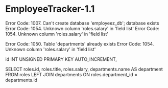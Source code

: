 # EmployeeTracker-1.1

Error Code: 1007. Can't create database 'employeez_db'; database exists
Error Code: 1054. Unknown column 'roles.salary' in 'field list'
Error Code: 1054. Unknown column 'roles.salary' in 'field list'

Error Code: 1050. Table 'departments' already exists
Error Code: 1054. Unknown column 'roles.salary' in 'field list'

  id INT UNSIGNED PRIMARY KEY AUTO_INCREMENT,

SELECT roles.id, roles.title, roles.salary, departments.name AS department FROM roles LEFT JOIN departments ON roles.department_id = departments.id
